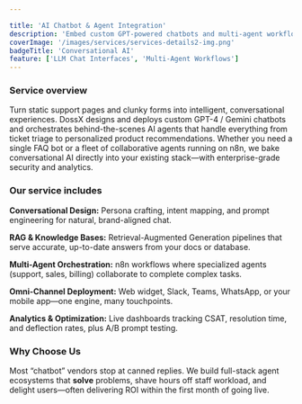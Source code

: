 ```yaml
---

title: 'AI Chatbot & Agent Integration'
description: 'Embed custom GPT-powered chatbots and multi-agent workflows into your product or site—no heavy lifting.'
coverImage: '/images/services/services-details2-img.png'
badgeTitle: 'Conversational AI'
feature: ['LLM Chat Interfaces', 'Multi-Agent Workflows']
---
```


### Service overview

Turn static support pages and clunky forms into intelligent, conversational experiences. DossX designs and deploys custom GPT-4 / Gemini chatbots and orchestrates behind-the-scenes AI agents that handle everything from ticket triage to personalized product recommendations. Whether you need a single FAQ bot or a fleet of collaborative agents running on n8n, we bake conversational AI directly into your existing stack—with enterprise-grade security and analytics.

### Our service includes

**Conversational Design:** Persona crafting, intent mapping, and prompt engineering for natural, brand-aligned chat.  

**RAG & Knowledge Bases:** Retrieval-Augmented Generation pipelines that serve accurate, up-to-date answers from your docs or database.  

**Multi-Agent Orchestration:** n8n workflows where specialized agents (support, sales, billing) collaborate to complete complex tasks.  

**Omni-Channel Deployment:** Web widget, Slack, Teams, WhatsApp, or your mobile app—one engine, many touchpoints.  

**Analytics & Optimization:** Live dashboards tracking CSAT, resolution time, and deflection rates, plus A/B prompt testing.

### Why Choose Us

Most “chatbot” vendors stop at canned replies. We build full-stack agent ecosystems that **solve** problems, shave hours off staff workload, and delight users—often delivering ROI within the first month of going live.